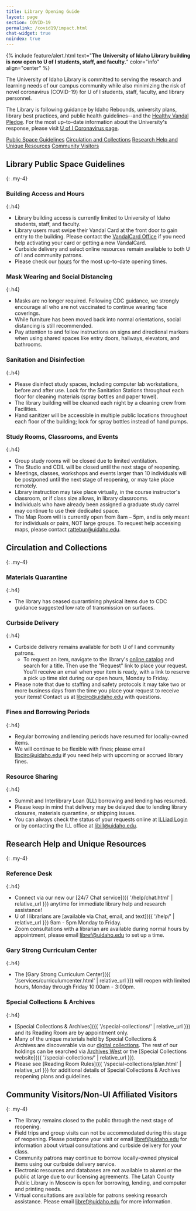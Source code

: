 ```yaml
---
title: Library Opening Guide
layout: page
section: COVID-19
permalink: /covid19/impact.html
chat-widget: true
noindex: true
---
```


{% include feature/alert.html text="<span class='h5'><strong>The University of Idaho Library building is now open to U of I students, staff, and faculty.</strong></span>" color="info" align="center" %}

The University of Idaho Library is committed to serving the research and learning needs of our campus community while also minimizing the risk of novel coronavirus (COVID-19) for U of I students, staff, faculty, and library personnel.

The Library is following guidance by Idaho Rebounds, university plans, library best practices, and public health guidelines--and the [Healthy Vandal Pledge](https://www.uidaho.edu/vandal-health-clinic/coronavirus/healthy-vandal-pledge).
For the most up-to-date information about the University's response, please visit [U of I Coronavirus page](https://www.uidaho.edu/vandal-health-clinic/coronavirus). 

<div class="text-center">
  <a href="#{{ 'Library Public Space Guidelines' | slugify }}" class="btn btn-outline-pride-gold btn-sm my-1">Public Space Guidelines</a>
  <a href="#{{ 'Circulation and Collections' | slugify }}" class="btn btn-outline-pride-gold btn-sm my-1">Circulation and Collections</a>
  <a href="#{{ 'Research Help and Unique Resources' | slugify }}" class="btn btn-outline-pride-gold btn-sm my-1">Research Help and Unique Resources</a>
  <a href="#{{ 'Community VisitorsNon-UI Affiliated Visitors' | slugify }}" class="btn btn-outline-pride-gold btn-sm my-1">Community Visitors</a>
</div>

## Library Public Space Guidelines
{: .my-4}

### Building Access and Hours 
{:.h4}

- Library building access is currently limited to University of Idaho students, staff, and faculty.
- Library users must swipe their Vandal Card at the front door to gain entry to the building. Please contact the [VandalCard Office](https://support.uidaho.edu/TDClient/40/Portal/Requests/ServiceDet?ID=597) if you need help activating your card or getting a new VandalCard.
- Curbside delivery and select online resources remain available to both U of I and community patrons.
- Please check our [hours](/about/hours.html) for the most up-to-date opening times.

### Mask Wearing and Social Distancing
{:.h4}

- Masks are no longer required. Following CDC guidance, we strongly encourage all who are not vaccinated to continue wearing face coverings.
- While furniture has been moved back into normal orientations, social distancing is still recommended.
- Pay attention to and follow instructions on signs and directional markers when using shared spaces like entry doors, hallways, elevators, and bathrooms. 

### Sanitation and Disinfection
{:.h4}

- Please disinfect study spaces, including computer lab workstations, before and after use. Look for the Sanitation Stations throughout each floor for cleaning materials (spray bottles and paper towel).
- The library building will be cleaned each night by a cleaning crew from Facilities.
- Hand sanitizer will be accessible in multiple public locations throughout each floor of the building; look for spray bottles instead of hand pumps.

### Study Rooms, Classrooms, and Events
{:.h4}

- Group study rooms will be closed due to limited ventilation.
- The Studio and CDIL will be closed until the next stage of reopening.
- Meetings, classes, workshops and events larger than 10 individuals will be postponed until the next stage of reopening, or may take place remotely.
- Library instruction may take place virtually, in the course instructor's classroom, or if class size allows, in library classrooms.
- Individuals who have already been assigned a graduate study carrel may continue to use their dedicated space. 
- The Map Room will is currently open from 8am – 5pm, and is only meant for individuals or pairs, NOT large groups. To request help accessing maps, please contact <rattebur@uidaho.edu>. 

## Circulation and Collections
{: .my-4}

### Materials Quarantine
{:.h4}

- The library has ceased quarantining physical items due to CDC guidance suggested low rate of transmission on surfaces. 

### Curbside Delivery
{:.h4}

- Curbside delivery remains available for both U of I and community patrons. 
    - To request an item, navigate to the library's [online catalog](https://alliance-primo.hosted.exlibrisgroup.com/primo-explore/search?tab=default_tab&sortby=rank&vid=UID) and search for a title. Then use the "Request" link to place your request. You'll receive an email when your item is ready, with a link to reserve a pick up time slot during our open hours, Monday to Friday.
- Please note that due to staffing and safety protocols it may take two or more business days from the time you place your request to receive your items! Contact us at [libcirc@uidaho.edu](mailto:libcirc@uidaho.edu) with questions.

### Fines and Borrowing Periods
{:.h4}

- Regular borrowing and lending periods have resumed for locally-owned items.
- We will continue to be flexible with fines; please email [libcirc@uidaho.edu](mailto:libcirc@uidaho.edu) if you need help with upcoming or accrued library fines. 

### Resource Sharing
{:.h4}

- Summit and Interlibrary Loan (ILL) borrowing and lending has resumed.
- Please keep in mind that delivery may be delayed due to lending library closures, materials quarantine, or shipping issues. 
- You can always check the status of your requests online at [ILLiad Login](https://uidaho.idm.oclc.org/login?url=https://uidaho.illiad.oclc.org/illiad/illiad.dll) or by contacting the ILL office at [libill@uidaho.edu](mailto:libill@uidaho.edu). 

## Research Help and Unique Resources 
{: .my-4}

### Reference Desk
{:.h4}

- Connect via our new our [24/7 Chat service]({{ '/help/chat.html' | relative_url }}) anytime for immediate library help and research assistance!
- U of I librarians are [available via Chat, email, and text]({{ '/help/' | relative_url }}) 9am - 5pm Monday to Friday.
- Zoom consultations with a librarian are available during normal hours by appointment, please email <libref@uidaho.edu> to set up a time.

### Gary Strong Curriculum Center
{:.h4} 

- The [Gary Strong Curriculum Center]({{ '/services/curriculumcenter.html' | relative_url }}) will reopen with limited hours, Monday through Friday 10:00am - 3:00pm.

### Special Collections & Archives
{:.h4}

- [Special Collections & Archives]({{ '/special-collections/' | relative_url }}) and its Reading Room are by appointment only.
- Many of the unique materials held by Special Collections & Archives are discoverable via our [digital collections](https://www.lib.uidaho.edu/digital/). The rest of our holdings can be searched via [Archives West](https://archiveswest.orbiscascade.org/) or the [Special Collections website]({{ '/special-collections/' | relative_url }}).  
- Please see [Reading Room Rules]({{ '/special-collections/plan.html' | relative_url }}) for additional details of Special Collections & Archives reopening plans and guidelines.

## Community Visitors/Non-UI Affiliated Visitors
{: .my-4}

- The library remains closed to the public through the next stage of reopening.
- Field trips and group visits can not be accommodated during this stage of reopening. Please postpone your visit or email [libref@uidaho.edu](mailto:libref@uidaho.edu) for information about virtual consultations and curbside delivery for your class.
- Community patrons may continue to borrow locally-owned physical items using our curbside delivery service.
- Electronic resources and databases are not available to alumni or the public at large due to our licensing agreements. The Latah County Public Library in Moscow is open for borrowing, lending, and computer and printing needs.
- Virtual consultations are available for patrons seeking research assistance. Please email [libref@uidaho.edu](mailto:libref@uidaho.edu) for more information.
